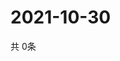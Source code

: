 # 2021-10-30
  共 0条

  <!-- BEGIN -->
  <!-- 最后更新时间Sat Oct 30 2021 19:02:31 GMT+0000 (Coordinated Universal Time) -->
  
  <!-- END -->
  
  